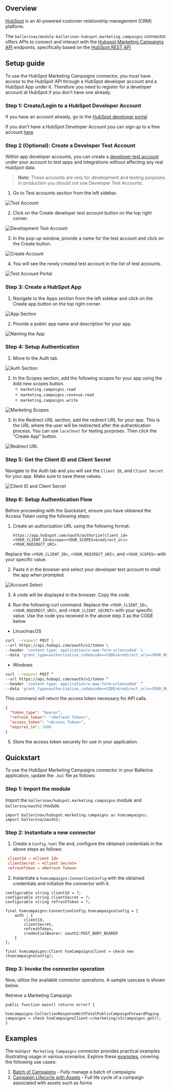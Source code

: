 ## Overview

[HubSpot](https://www.hubspot.com) is an AI-powered customer relationship management (CRM) platform.

The `ballerinax/module-ballerinax-hubspot.marketing.campaigns` connector offers APIs to connect and interact with the [Hubspot Marketing Campaigns API](https://developers.hubspot.com/docs/guides/api/marketing/campaigns) endpoints, specifically based on the [HubSpot REST API](https://developers.hubspot.com/docs/reference/api/overview)

## Setup guide

To use the HubSpot Marketing Campaigns connector, you must have access to the HubSpot API through a HubSpot developer account and a HubSpot App under it. Therefore you need to register for a developer account at HubSpot if you don't have one already.

### Step 1: Create/Login to a HubSpot Developer Account

If you have an account already, go to the [HubSpot developer portal](https://developers.hubspot.com/)

If you don't have a HubSpot Developer Account you can sign up to a free account [here](https://developers.hubspot.com/get-started)

### Step 2 (Optional): Create a Developer Test Account

Within app developer accounts, you can create a [developer test account](https://developers.hubspot.com/docs/getting-started/account-types#developer-test-accounts) under your account to test apps and integrations without affecting any real HubSpot data.

> **Note**: These accounts are only for development and testing purposes. In production you should not use Developer Test Accounts.

   1. Go to Test accounts section from the left sidebar.

![Test Account](https://raw.githubusercontent.com/ballerina-platform/module-ballerinax-hubspot.marketing.campaigns/main/docs/resources/testAccount.png)

   2. Click on the Create developer test account button on the top right corner.

![Development Test Account](https://raw.githubusercontent.com/ballerina-platform/module-ballerinax-hubspot.marketing.campaigns/main/docs/resources/developmentTestAccount.png)

   3. In the pop-up window, provide a name for the test account and click on the Create button.

![Create Account](https://raw.githubusercontent.com/ballerina-platform/module-ballerinax-hubspot.marketing.campaigns/main/docs/resources/createAccount.png)

   4. You will see the newly created test account in the list of test accounts.

![Test Account Portal](https://raw.githubusercontent.com/ballerina-platform/module-ballerinax-hubspot.marketing.campaigns/main/docs/resources/testAccountPortal.png)

### Step 3: Create a HubSpot App

   1. Navigate to the Apps section from the left sidebar and click on the Create app button on the top right corner.

![App Section](https://raw.githubusercontent.com/ballerina-platform/module-ballerinax-hubspot.marketing.campaigns/main/docs/resources/appSection.png)

   2. Provide a public app name and description for your app.

![Naming the App](https://raw.githubusercontent.com/ballerina-platform/module-ballerinax-hubspot.marketing.campaigns/main/docs/resources/namingApp.png)

### Step 4: Setup Authentication

   1. Move to the Auth tab.

![Auth Section](https://raw.githubusercontent.com/ballerina-platform/module-ballerinax-hubspot.marketing.campaigns/main/docs/resources/auth.png)

   2. In the Scopes section, add the following scopes for your app using the Add new scopes button.
        - `marketing.campaigns.read`
        - `marketing.campaigns.revenue.read`
        - `marketing.campaigns.write`

![Marketing Scopes](https://raw.githubusercontent.com/ballerina-platform/module-ballerinax-hubspot.marketing.campaigns/main/docs/resources/marketingScopes.png)

   3. In the Redirect URL section, add the redirect URL for your app. This is the URL where the user will be redirected after the authentication process. You can use `localhost` for testing purposes. Then click the "Create App" button.

![Redirect URL](https://raw.githubusercontent.com/ballerina-platform/module-ballerinax-hubspot.marketing.campaigns/main/docs/resources/redirectURL.png)

### Step 5: Get the Client ID and Client Secret

Navigate to the Auth tab and you will see the `Client ID`, and `Client Secret` for your app. Make sure to save these values.

![Client ID and Client Secret](https://raw.githubusercontent.com/ballerina-platform/module-ballerinax-hubspot.marketing.campaigns/main/docs/resources/clientId_secretId.png)

### Step 6: Setup Authentication Flow

Before proceeding with the Quickstart, ensure you have obtained the Access Token using the following steps:

   1. Create an authorization URL using the following format:

      ```
      https://app.hubspot.com/oauth/authorize?client_id=<YOUR_CLIENT_ID>&scope=<YOUR_SCOPES>&redirect_uri=<YOUR_REDIRECT_URI>
      ```
   Replace the `<YOUR_CLIENT_ID>`, `<YOUR_REDIRECT_URI>`, and `<YOUR_SCOPES>` with your specific value.

   2. Paste it in the browser and select your developer test account to intall the app when prompted.

![Account Select](https://github.com/ballerina-platform/module-ballerinax-hubspot.marketing.campaigns/blob/fb6603714f9b563b74775579577749ad62726576/docs/resources/accountSelect.png)

   3. A code will be displayed in the browser. Copy the code.

   4. Run the following curl command. Replace the `<YOUR_CLIENT_ID>`, `<YOUR_REDIRECT_URI>`, and `<YOUR_CLIENT_SECRET>` with your specific value. Use the code you received in the above step 3 as the CODE below

   - Linux/macOS
   ```bash
   curl --request POST \
--url https://api.hubapi.com/oauth/v1/token \
--header 'content-type: application/x-www-form-urlencoded' \
--data 'grant_type=authorization_code&code=<CODE>&redirect_uri=<YOUR_REDIRECT_URI>&client_id=<YOUR_CLIENT_ID>&client_secret=<YOUR_CLIENT_SECRET>'
   ```
   - Windows
   ```bash
   curl --request POST ^
--url https://api.hubapi.com/oauth/v1/token ^
--header 'content-type: application/x-www-form-urlencoded' ^
--data 'grant_type=authorization_code&code=<CODE>&redirect_uri=<YOUR_REDIRECT_URI>&client_id=<YOUR_CLIENT_ID>&client_secret=<YOUR_CLIENT_SECRET>'
   ```

This command will return the access token necessary for API calls.

```json
{
  "token_type": "bearer",
  "refresh_token": "<Refresh Token>",
  "access_token": "<Access Token>",
  "expires_in": 1800
}
```

   5. Store the access token securely for use in your application.


## Quickstart

To use the HubSpot Marketing Campaigns connector in your Ballerina application, update the `.bal` file as follows:

### Step 1: Import the module

Import the `ballerinax/hubspot.marketing.campaigns` module and `ballerina/oauth2` module.

```ballerina
import ballerinax/hubspot.marketing.campaigns as hsmcampaigns;
import ballerina/oauth2;
```

### Step 2: Instantiate a new connector

   1. Create a `Config.toml` file and, configure the obtained credentials in the above steps as follows:

```toml
 clientId = <Client Id>
 clientSecret = <Client Secret>
 refreshToken = <Refresh Token>
```

   2. Instantiate a `hsmcampaigns:ConnectionConfig` with the obtained credentials and initialize the connector with it.

```ballerina
configurable string clientId = ?;
configurable string clientSecret = ?;
configurable string refreshToken = ?;

final hsmcampaigns:ConnectionConfig hsmcampaignsConfig = {
    auth : {
        clientId,
        clientSecret,
        refreshToken,
        credentialBearer: oauth2:POST_BODY_BEARER
    }
};

final hsmcampaigns:Client hsmCampaignsClient = check new (hsmcampaignsConfig);
```

### Step 3: Invoke the connector operation

Now, utilize the available connector operations. A sample usecase is shown below.

Retrieve a Marketing Campaign

```ballerina
public function main() returns error? {
    hsmcampaigns:CollectionResponseWithTotalPublicCampaignForwardPaging campaigns = check hsmCampaignsClient->/marketing/v3/campaigns.get();
}
```


## Examples

The `HubSpot Marketing Campaigns` connector provides practical examples illustrating usage in various scenarios. Explore these [examples](https://github.com/ballerina-platform/module-ballerinax-hubspot.marketing.campaigns/tree/main/examples), covering the following use cases:

1. [Batch of Campaigns](examples/batch_of_campaigns) - Fully manage a batch of campaigns
2. [Campaign Lifecycle with Assets](examples/campaign_lifecycle_with_assets) - Full life cycle of a campaign associated with assets such as forms
